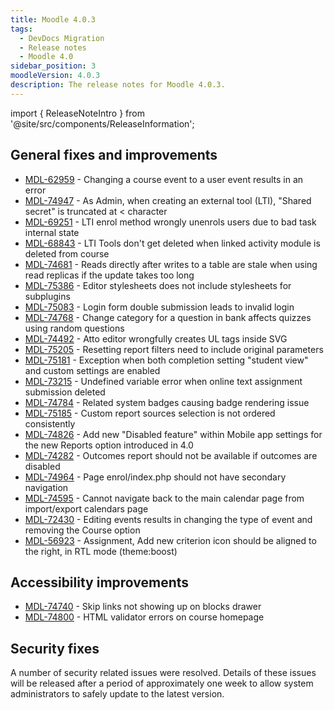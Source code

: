 ```yaml
---
title: Moodle 4.0.3
tags:
  - DevDocs Migration
  - Release notes
  - Moodle 4.0
sidebar_position: 3
moodleVersion: 4.0.3
description: The release notes for Moodle 4.0.3.
---
```


import { ReleaseNoteIntro } from '@site/src/components/ReleaseInformation';

<ReleaseNoteIntro releaseName={frontMatter.moodleVersion} />

## General fixes and improvements
<!-- cspell:disable -->
- [MDL-62959](https://tracker.moodle.org/browse/MDL-62959) - Changing a course event to a user event results in an error
- [MDL-74947](https://tracker.moodle.org/browse/MDL-74947) - As Admin, when creating an external tool (LTI), "Shared secret" is truncated at < character
- [MDL-69251](https://tracker.moodle.org/browse/MDL-69251) - LTI enrol method wrongly unenrols users due to bad task internal state
- [MDL-68843](https://tracker.moodle.org/browse/MDL-68843) - LTI Tools don't get deleted when linked activity module is deleted from course
- [MDL-74681](https://tracker.moodle.org/browse/MDL-74681) - Reads directly after writes to a table are stale when using read replicas if the update takes too long
- [MDL-75386](https://tracker.moodle.org/browse/MDL-75386) - Editor stylesheets does not include stylesheets for subplugins
- [MDL-75083](https://tracker.moodle.org/browse/MDL-75083) - Login form double submission leads to invalid login
- [MDL-74768](https://tracker.moodle.org/browse/MDL-74768) - Change category for a question in bank affects quizzes using random questions
- [MDL-74492](https://tracker.moodle.org/browse/MDL-74492) - Atto editor wrongfully creates UL tags inside SVG
- [MDL-75205](https://tracker.moodle.org/browse/MDL-75205) - Resetting report filters need to include original parameters
- [MDL-75181](https://tracker.moodle.org/browse/MDL-75181) - Exception when both completion setting "student view" and custom settings are enabled
- [MDL-73215](https://tracker.moodle.org/browse/MDL-73215) - Undefined variable error when online text assignment submission deleted
- [MDL-74784](https://tracker.moodle.org/browse/MDL-74784) - Related system badges causing badge rendering issue
- [MDL-75185](https://tracker.moodle.org/browse/MDL-75185) - Custom report sources selection is not ordered consistently
- [MDL-74826](https://tracker.moodle.org/browse/MDL-74826) - Add new "Disabled feature" within Mobile app settings for the new Reports option introduced in 4.0
- [MDL-74282](https://tracker.moodle.org/browse/MDL-74282) - Outcomes report should not be available if outcomes are disabled
- [MDL-74964](https://tracker.moodle.org/browse/MDL-74964) - Page enrol/index.php should not have secondary navigation
- [MDL-74595](https://tracker.moodle.org/browse/MDL-74595) - Cannot navigate back to the main calendar page from import/export calendars page
- [MDL-72430](https://tracker.moodle.org/browse/MDL-72430) - Editing events results in changing the type of event and removing the Course option
- [MDL-56923](https://tracker.moodle.org/browse/MDL-56923) - Assignment, Add new criterion icon should be aligned to the right, in RTL mode (theme:boost)
<!-- cspell:enable -->

## Accessibility improvements
<!-- cspell:disable -->
- [MDL-74740](https://tracker.moodle.org/browse/MDL-74740) - Skip links not showing up on blocks drawer
- [MDL-74800](https://tracker.moodle.org/browse/MDL-74800) - HTML validator errors on course homepage
<!-- cspell:enable -->

## Security fixes

A number of security related issues were resolved. Details of these issues will be released after a period of approximately one week to allow system administrators to safely update to the latest version.
